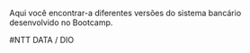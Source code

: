 Aqui você encontrar-a diferentes versões do sistema bancário desenvolvido no Bootcamp.

#NTT DATA / DIO
